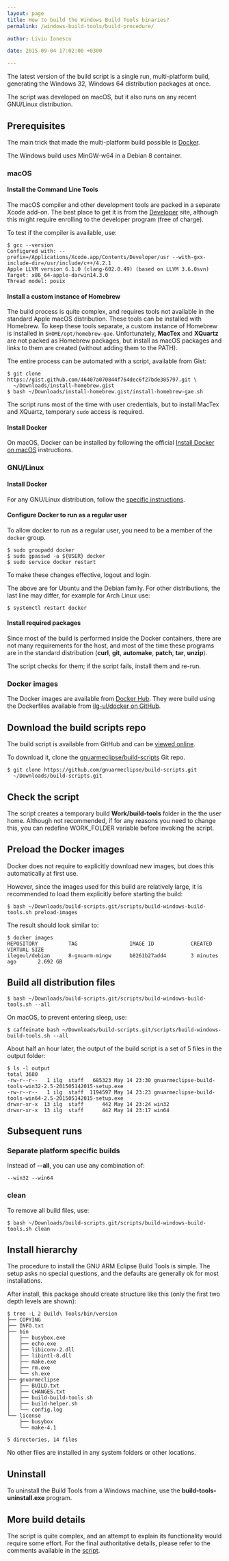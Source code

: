 ```yaml
---
layout: page
title: How to build the Windows Build Tools binaries?
permalink: /windows-build-tools/build-procedure/

author: Liviu Ionescu

date: 2015-09-04 17:02:00 +0300

---
```


The latest version of the build script is a single run, multi-platform build, generating the Windows 32, Windows 64 distribution packages at once.

The script was developed on macOS, but it also runs on any recent GNU/Linux distribution.

## Prerequisites

The main trick that made the multi-platform build possible is [Docker](https://www.docker.com).

The Windows build uses MinGW-w64 in a Debian 8 container.

### macOS

#### Install the Command Line Tools

The macOS compiler and other development tools are packed in a separate Xcode add-on. The best place to get it is from the [Developer](https://developer.apple.com/xcode/downloads/) site, although this might require enrolling to the developer program (free of charge).

To test if the compiler is available, use:

```
$ gcc --version
Configured with: --prefix=/Applications/Xcode.app/Contents/Developer/usr --with-gxx-include-dir=/usr/include/c++/4.2.1
Apple LLVM version 6.1.0 (clang-602.0.49) (based on LLVM 3.6.0svn)
Target: x86_64-apple-darwin14.3.0
Thread model: posix
```

#### Install a custom instance of Homebrew

The build process is quite complex, and requires tools not available in the standard Apple macOS distribution. These tools can be installed with Homebrew. To keep these tools separate, a custom instance of Homebrew is installed in `$HOME/opt/homebrew-gae`. Unfortunately, **MacTex** and **XQuartz** are not packed as Homebrew packages, but install as macOS packages and links to them are created (without adding them to the PATH).

The entire process can be automated with a script, available from Gist:

```
$ git clone https://gist.github.com/46407a070844f764dec6f27bde385797.git \
  ~/Downloads/install-homebrew.gist
$ bash ~/Downloads/install-homebrew.gist/install-homebrew-gae.sh
```
The script runs most of the time with user credentials, but to install MacTex and XQuartz, temporary `sudo` access is required.

#### Install Docker

On macOS, Docker can be installed by following the official [Install Docker on macOS](https://docs.docker.com/installation/mac/) instructions.

### GNU/Linux

#### Install Docker

For any GNU/Linux distribution, follow the [specific instructions](https://docs.docker.com/installation/#installation).

#### Configure Docker to run as a regular user

To allow docker to run as a regular user, you need to be a member of the `docker` group.

```
$ sudo groupadd docker
$ sudo gpasswd -a ${USER} docker
$ sudo service docker restart
```

To make these changes effective, logout and login.

The above are for Ubuntu and the Debian family. For other distributions, the last line may differ, for example for Arch Linux use:

```
$ systemctl restart docker
```

#### Install required packages

Since most of the build is performed inside the Docker containers, there are not many requirements for the host, and most of the time these programs are in the standard distribution (**curl**, **git**, **automake**, **patch**, **tar**, **unzip**).

The script checks for them; if the script fails, install them and re-run.

### Docker images

The Docker images are available from [Docker Hub](https://hub.docker.com/u/ilegeul/). They were build using the Dockerfiles available from [ilg-ul/docker on GitHub](https://github.com/ilg-ul/docker).

## Download the build scripts repo

The build script is available from GitHub and can be [viewed online](https://github.com/gnuarmeclipse/build-scripts/blob/master/scripts/build-openocd.sh).

To download it, clone the [gnuarmeclipse/build-scripts](https://github.com/gnuarmeclipse/build-scripts) Git repo. 

```
$ git clone https://github.com/gnuarmeclipse/build-scripts.git  
  ~/Downloads/build-scripts.git
```

## Check the script

The script creates a temporary build **Work/build-tools** folder in the the user home. Although not recommended, if for any reasons you need to change this, you can redefine WORK_FOLDER variable before invoking the script.

## Preload the Docker images

Docker does not require to explicitly download new images, but does this automatically at first use.

However, since the images used for this build are relatively large, it is recommended to load them explicitly before starting the build:

```
$ bash ~/Downloads/build-scripts.git/scripts/build-windows-build-tools.sh preload-images
```

The result should look similar to:

```
$ docker images
REPOSITORY          TAG                 IMAGE ID            CREATED             VIRTUAL SIZE
ilegeul/debian      8-gnuarm-mingw      b8261b27add4        3 minutes ago       2.692 GB
```

## Build all distribution files

```
$ bash ~/Downloads/build-scripts.git/scripts/build-windows-build-tools.sh --all
```

On macOS, to prevent entering sleep, use:

```
$ caffeinate bash ~/Downloads/build-scripts.git/scripts/build-windows-build-tools.sh --all
```

About half an hour later, the output of the build script is a set of 5 files in the output folder:

```
$ ls -l output
total 3680
-rw-r--r--   1 ilg  staff   685323 May 14 23:30 gnuarmeclipse-build-tools-win32-2.5-201505142015-setup.exe
-rw-r--r--   1 ilg  staff  1194597 May 14 23:23 gnuarmeclipse-build-tools-win64-2.5-201505142015-setup.exe
drwxr-xr-x  13 ilg  staff      442 May 14 23:24 win32
drwxr-xr-x  13 ilg  staff      442 May 14 23:17 win64
```

## Subsequent runs

### Separate platform specific builds

Instead of **--all**, you can use any combination of:

```
--win32 --win64
```

### clean

To remove all build files, use:

```
$ bash ~/Downloads/build-scripts.git/scripts/build-windows-build-tools.sh clean
```

## Install hierarchy

The procedure to install the GNU ARM Eclipse Build Tools is simple. The setup asks no special questions, and the defaults are generally ok for most installations.

After install, this package should create structure like this (only the first two depth levels are shown):

```
$ tree -L 2 Build\ Tools/bin/version
├── COPYING
├── INFO.txt
├── bin
│   ├── busybox.exe
│   ├── echo.exe
│   ├── libiconv-2.dll
│   ├── libintl-8.dll
│   ├── make.exe
│   ├── rm.exe
│   └── sh.exe
├── gnuarmeclipse
│   ├── BUILD.txt
│   ├── CHANGES.txt
│   ├── build-build-tools.sh
│   ├── build-helper.sh
│   └── config.log
└── license
    ├── busybox
    └── make-4.1

5 directories, 14 files
```

No other files are installed in any system folders or other locations.

## Uninstall

To uninstall the Build Tools from a Windows machine, use the **build-tools-uninstall.exe** program.

## More build details

The script is quite complex, and an attempt to explain its functionality would require some effort. For the final authoritative details, please refer to the comments available in the [script](https://github.com/gnuarmeclipse/build-scripts/blob/master/scripts/build-windows-build-tools.sh).
